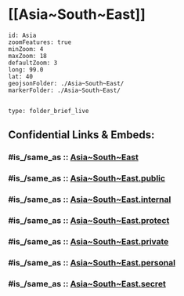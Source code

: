 
# [[Asia~South~East]] 

```leaflet
id: Asia
zoomFeatures: true 
minZoom: 4 
maxZoom: 18
defaultZoom: 3
long: 99.0
lat: 40
geojsonFolder: ./Asia~South~East/
markerFolder: ./Asia~South~East/
```


```folderv
```

```ccard
type: folder_brief_live
```
 


## Confidential Links & Embeds: 

### #is_/same_as :: [Asia~South~East](/_Standards/Earth/Continent/Asia/Asia~South~East.md) 

### #is_/same_as :: [Asia~South~East.public](/_public/Earth/Continent/Asia/Asia~South~East.public.md) 

### #is_/same_as :: [Asia~South~East.internal](/_internal/Earth/Continent/Asia/Asia~South~East.internal.md) 

### #is_/same_as :: [Asia~South~East.protect](/_protect/Earth/Continent/Asia/Asia~South~East.protect.md) 

### #is_/same_as :: [Asia~South~East.private](/_private/Earth/Continent/Asia/Asia~South~East.private.md) 

### #is_/same_as :: [Asia~South~East.personal](/_personal/Earth/Continent/Asia/Asia~South~East.personal.md) 

### #is_/same_as :: [Asia~South~East.secret](/_secret/Earth/Continent/Asia/Asia~South~East.secret.md)

